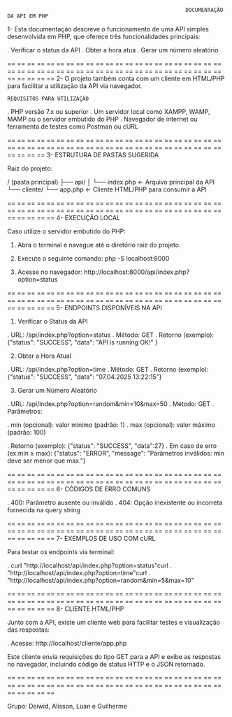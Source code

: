                                                              DOCUMENTAÇÃO DA API EM PHP


1-
 Esta documentação descreve o funcionamento de uma API simples desenvolvida em PHP, que oferece três funcionalidades principais:

 . Verificar o status da API
 . Obter a hora atua 
 . Gerar um número aleatório

== == == == == == == == == == == == == == == == == == == == == == == == == == == == == == == == == == == == == == == == == == == == == == == == ==
2-
 O projeto também conta com um cliente em HTML/PHP para facilitar a utilização da API via navegador.
 
    REQUISITOS PARA UTILIZAÇÃO

 . PHP versão 7.x ou superior
 . Um servidor local como XAMPP, WAMP, MAMP ou o servidor embutido do PHP
 . Navegador de internet ou ferramenta de testes como Postman ou cURL

 == == == == == == == == == == == == == == == == == == == == == == == == == == == == == == == == == == == == == == == == == == == == == == == == 
3-
    ESTRUTURA DE PASTAS SUGERIDA

Raiz do projeto:

/ (pasta principal)
├── api/
│   └── index.php     ← Arquivo principal da API
└── cliente/
└── app.php       ← Cliente HTML/PHP para consumir a API

== == == == == == == == == == == == == == == == == == == == == == == == == == == == == == == == == == == == == == == == == == == == == == == == ==
4-
    EXECUÇÃO LOCAL

Caso utilize o servidor embutido do PHP:

1. Abra o terminal e navegue até o diretório raiz do projeto.

2. Execute o seguinte comando:
php -S localhost:8000

3. Acesse no navegador:
http://localhost:8000/api/index.php?option=status

== == == == == == == == == == == == == == == == == == == == == == == == == == == == == == == == == == == == == == == == == == == == == == == == ==
5-
    ENDPOINTS DISPONÍVEIS NA API

1. Verificar o Status da API

. URL: /api/index.php?option=status
. Método: GET
. Retorno (exemplo): {"status": "SUCCESS", "data": "API is running OK!" }

2. Obter a Hora Atual

. URL: /api/index.php?option=time
. Método: GET
. Retorno (exemplo): {"status": "SUCCESS", "data": "07.04.2025 13:22:15"}

3. Gerar um Número Aleatório

. URL: /api/index.php?option=random&min=10&max=50
. Método: GET
. Parâmetros:

. min (opcional): valor mínimo (padrão: 1)
. max (opcional): valor máximo (padrão: 100)

. Retorno (exemplo): {"status": "SUCCESS", "data":27}
. Em caso de erro (ex:min ≥ max): {"status": "ERROR", "message": "Parâmetros inválidos: min deve ser menor que max."}

== == == == == == == == == == == == == == == == == == == == == == == == == == == == == == == == == == == == == == == == == == == == == == == == ==
6-
   CÓDIGOS DE ERRO COMUNS

. 400: Parâmetro ausente ou inválido
. 404: Opção inexistente ou incorreta fornecida na query string

== == == == == == == == == == == == == == == == == == == == == == == == == == == == == == == == == == == == == == == == == == == == == == == == ==
7-
    EXEMPLOS DE USO COM cURL

Para testar os endpoints via terminal:

. curl "http://localhost/api/index.php?option=status"curl
. "http://localhost/api/index.php?option=time"curl
. "http://localhost/api/index.php?option=random&min=5&max=10"

== == == == == == == == == == == == == == == == == == == == == == == == == == == == == == == == == == == == == == == == == == == == == == == == ==
8-
    CLIENTE HTML/PHP

Junto com a API, existe um cliente web para facilitar testes e visualização 
das respostas:

. Acesse: http://localhost/cliente/app.php

Este cliente envia requisições do tipo GET para a API e exibe as respostas 
no navegador, incluindo código de status HTTP e o JSON retornado.

== == == == == == == == == == == == == == == == == == == == == == == == == == == == == == == == == == == == == == == == == == == == == == == == ==


Grupo: Deiwid, Alisson, Luan e Guilherme

